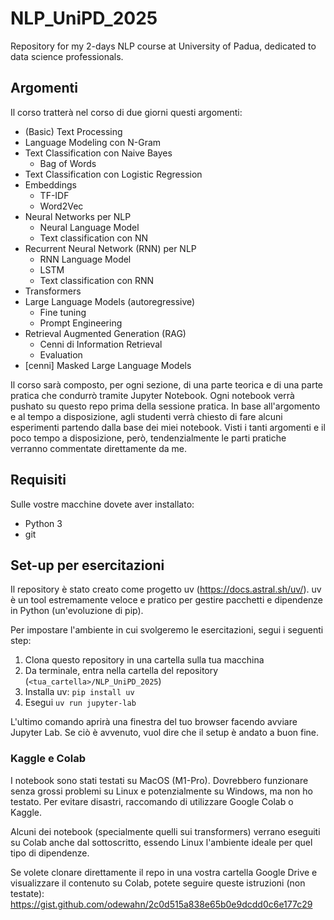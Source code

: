 # NLP_UniPD_2025
Repository for my 2-days NLP course at University of Padua, dedicated to data science professionals.

## Argomenti
Il corso tratterà nel corso di due giorni questi argomenti:
- (Basic) Text Processing
- Language Modeling con N-Gram
- Text Classification con Naive Bayes
  - Bag of Words
- Text Classification con Logistic Regression
- Embeddings
  - TF-IDF
  - Word2Vec
- Neural Networks per NLP
  - Neural Language Model 
  - Text classification con NN
- Recurrent Neural Network (RNN) per NLP
  - RNN Language Model
  - LSTM
  - Text classification con RNN
- Transformers
- Large Language Models (autoregressive)
  - Fine tuning
  - Prompt Engineering
- Retrieval Augmented Generation (RAG)
  - Cenni di Information Retrieval
  - Evaluation
- [cenni] Masked Large Language Models

Il corso sarà composto, per ogni sezione, di una parte teorica e di una parte pratica che condurrò tramite Jupyter Notebook. Ogni notebook verrà pushato su questo repo prima della sessione pratica. In base all'argomento e al tempo a disposizione, agli studenti verrà chiesto di fare alcuni esperimenti partendo dalla base dei miei notebook. Visti i tanti argomenti e il poco tempo a disposizione, però, tendenzialmente le parti pratiche verranno commentate direttamente da me. 

## Requisiti
Sulle vostre macchine dovete aver installato:
- Python 3
- git

## Set-up per esercitazioni
Il repository è stato creato come progetto uv (https://docs.astral.sh/uv/). uv è un tool estremamente veloce e pratico per gestire pacchetti e dipendenze in Python (un'evoluzione di pip). 

Per impostare l'ambiente in cui svolgeremo le esercitazioni, segui i seguenti step:
1. Clona questo repository in una cartella sulla tua macchina
2. Da terminale, entra nella cartella del repository (`<tua_cartella>/NLP_UniPD_2025`)
3. Installa uv: `pip install uv`
4. Esegui `uv run jupyter-lab`

L'ultimo comando aprirà una finestra del tuo browser facendo avviare Jupyter Lab. Se ciò è avvenuto, vuol dire che il setup è andato a buon fine. 

### Kaggle e Colab
I notebook sono stati testati su MacOS (M1-Pro). Dovrebbero funzionare senza grossi problemi su Linux e potenzialmente su Windows, ma non ho testato. Per evitare disastri, raccomando di utilizzare Google Colab o Kaggle. 

Alcuni dei notebook (specialmente quelli sui transformers) verrano eseguiti su Colab anche dal sottoscritto, essendo Linux l'ambiente ideale per quel tipo di dipendenze. 

Se volete clonare direttamente il repo in una vostra cartella Google Drive e visualizzare il contenuto su Colab, potete seguire queste istruzioni (non testate): https://gist.github.com/odewahn/2c0d515a838e65b0e9dcdd0c6e177c29

